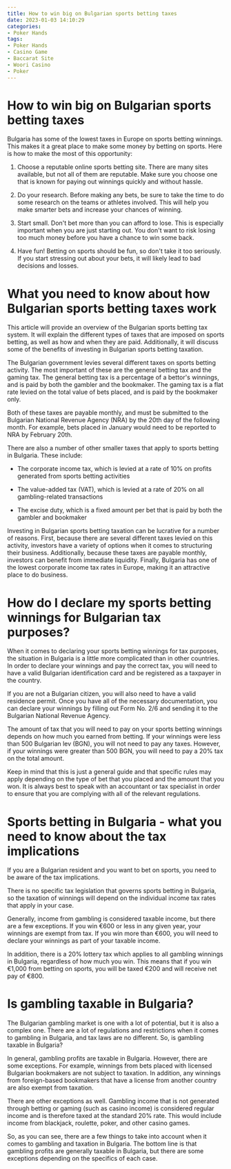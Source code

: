 ```yaml
---
title: How to win big on Bulgarian sports betting taxes
date: 2023-01-03 14:10:29
categories:
- Poker Hands
tags:
- Poker Hands
- Casino Game
- Baccarat Site
- Woori Casino
- Poker
---
```



#  How to win big on Bulgarian sports betting taxes

Bulgaria has some of the lowest taxes in Europe on sports betting winnings. This makes it a great place to make some money by betting on sports. Here is how to make the most of this opportunity:

1. Choose a reputable online sports betting site. There are many sites available, but not all of them are reputable. Make sure you choose one that is known for paying out winnings quickly and without hassle.

2. Do your research. Before making any bets, be sure to take the time to do some research on the teams or athletes involved. This will help you make smarter bets and increase your chances of winning.

3. Start small. Don't bet more than you can afford to lose. This is especially important when you are just starting out. You don't want to risk losing too much money before you have a chance to win some back.

4. Have fun! Betting on sports should be fun, so don't take it too seriously. If you start stressing out about your bets, it will likely lead to bad decisions and losses.

#  What you need to know about how Bulgarian sports betting taxes work

This article will provide an overview of the Bulgarian sports betting tax system. It will explain the different types of taxes that are imposed on sports betting, as well as how and when they are paid. Additionally, it will discuss some of the benefits of investing in Bulgarian sports betting taxation.

The Bulgarian government levies several different taxes on sports betting activity. The most important of these are the general betting tax and the gaming tax. The general betting tax is a percentage of a bettor's winnings, and is paid by both the gambler and the bookmaker. The gaming tax is a flat rate levied on the total value of bets placed, and is paid by the bookmaker only.

Both of these taxes are payable monthly, and must be submitted to the Bulgarian National Revenue Agency (NRA) by the 20th day of the following month. For example, bets placed in January would need to be reported to NRA by February 20th.

There are also a number of other smaller taxes that apply to sports betting in Bulgaria. These include:

* The corporate income tax, which is levied at a rate of 10% on profits generated from sports betting activities

* The value-added tax (VAT), which is levied at a rate of 20% on all gambling-related transactions

* The excise duty, which is a fixed amount per bet that is paid by both the gambler and bookmaker

Investing in Bulgarian sports betting taxation can be lucrative for a number of reasons. First, because there are several different taxes levied on this activity, investors have a variety of options when it comes to structuring their business. Additionally, because these taxes are payable monthly, investors can benefit from immediate liquidity. Finally, Bulgaria has one of the lowest corporate income tax rates in Europe, making it an attractive place to do business.

#  How do I declare my sports betting winnings for Bulgarian tax purposes?

When it comes to declaring your sports betting winnings for tax purposes, the situation in Bulgaria is a little more complicated than in other countries. In order to declare your winnings and pay the correct tax, you will need to have a valid Bulgarian identification card and be registered as a taxpayer in the country.

If you are not a Bulgarian citizen, you will also need to have a valid residence permit. Once you have all of the necessary documentation, you can declare your winnings by filling out Form No. 2/6 and sending it to the Bulgarian National Revenue Agency.

The amount of tax that you will need to pay on your sports betting winnings depends on how much you earned from betting. If your winnings were less than 500 Bulgarian lev (BGN), you will not need to pay any taxes. However, if your winnings were greater than 500 BGN, you will need to pay a 20% tax on the total amount.

Keep in mind that this is just a general guide and that specific rules may apply depending on the type of bet that you placed and the amount that you won. It is always best to speak with an accountant or tax specialist in order to ensure that you are complying with all of the relevant regulations.

#  Sports betting in Bulgaria - what you need to know about the tax implications

If you are a Bulgarian resident and you want to bet on sports, you need to be aware of the tax implications.

There is no specific tax legislation that governs sports betting in Bulgaria, so the taxation of winnings will depend on the individual income tax rates that apply in your case.

Generally, income from gambling is considered taxable income, but there are a few exceptions. If you win €600 or less in any given year, your winnings are exempt from tax. If you win more than €600, you will need to declare your winnings as part of your taxable income.

In addition, there is a 20% lottery tax which applies to all gambling winnings in Bulgaria, regardless of how much you win. This means that if you win €1,000 from betting on sports, you will be taxed €200 and will receive net pay of €800.

#  Is gambling taxable in Bulgaria?

The Bulgarian gambling market is one with a lot of potential, but it is also a complex one. There are a lot of regulations and restrictions when it comes to gambling in Bulgaria, and tax laws are no different. So, is gambling taxable in Bulgaria?

In general, gambling profits are taxable in Bulgaria. However, there are some exceptions. For example, winnings from bets placed with licensed Bulgarian bookmakers are not subject to taxation. In addition, any winnings from foreign-based bookmakers that have a license from another country are also exempt from taxation.

There are other exceptions as well. Gambling income that is not generated through betting or gaming (such as casino income) is considered regular income and is therefore taxed at the standard 20% rate. This would include income from blackjack, roulette, poker, and other casino games.

So, as you can see, there are a few things to take into account when it comes to gambling and taxation in Bulgaria. The bottom line is that gambling profits are generally taxable in Bulgaria, but there are some exceptions depending on the specifics of each case.